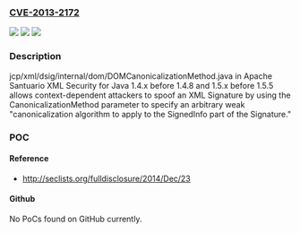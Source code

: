### [CVE-2013-2172](https://cve.mitre.org/cgi-bin/cvename.cgi?name=CVE-2013-2172)
![](https://img.shields.io/static/v1?label=Product&message=n%2Fa&color=blue)
![](https://img.shields.io/static/v1?label=Version&message=n%2Fa&color=blue)
![](https://img.shields.io/static/v1?label=Vulnerability&message=n%2Fa&color=brighgreen)

### Description

jcp/xml/dsig/internal/dom/DOMCanonicalizationMethod.java in Apache Santuario XML Security for Java 1.4.x before 1.4.8 and 1.5.x before 1.5.5 allows context-dependent attackers to spoof an XML Signature by using the CanonicalizationMethod parameter to specify an arbitrary weak "canonicalization algorithm to apply to the SignedInfo part of the Signature."

### POC

#### Reference
- http://seclists.org/fulldisclosure/2014/Dec/23

#### Github
No PoCs found on GitHub currently.

